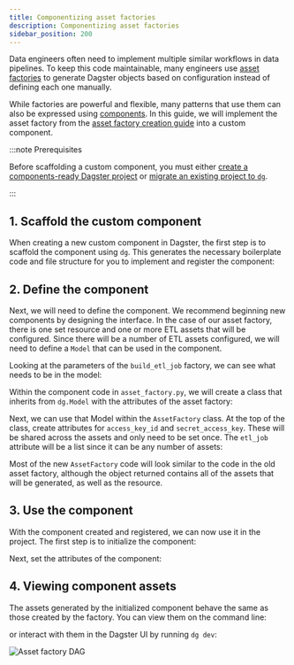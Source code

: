 ```yaml
---
title: Componentizing asset factories
description: Componentizing asset factories
sidebar_position: 200
---
```


Data engineers often need to implement multiple similar workflows in data pipelines. To keep this code maintainable, many engineers use [asset factories](/guides/build/assets/creating-asset-factories) to generate Dagster objects based on configuration instead of defining each one manually.

While factories are powerful and flexible, many patterns that use them can also be expressed using [components](/guides/build/components). In this guide, we will implement the asset factory from the [asset factory creation guide](/guides/build/assets/creating-asset-factories) into a custom component.

:::note Prerequisites

Before scaffolding a custom component, you must either [create a components-ready Dagster project](/guides/build/projects/creating-a-new-project) or [migrate an existing project to `dg`](/guides/build/projects/moving-to-components/migrating-project).

:::

## 1. Scaffold the custom component

When creating a new custom component in Dagster, the first step is to scaffold the component using `dg`. This generates the necessary boilerplate code and file structure for you to implement and register the component:

<CliInvocationExample contents="dg scaffold component AssetFactory" />

## 2. Define the component

Next, we will need to define the component. We recommend beginning new components by designing the interface. In the case of our asset factory, there is one set resource and one or more ETL assets that will be configured. Since there will be a number of ETL assets configured, we will need to define a `Model` that can be used in the component.

Looking at the parameters of the `build_etl_job` factory, we can see what needs to be in the model:

<CodeExample
  path="docs_snippets/docs_snippets/guides/components/asset_factory/asset_factory.py"
  language="python"
  startAfter="start_build_etl_job"
  endBefore="end_build_etl_job"
/>

Within the component code in `asset_factory.py`, we will create a class that inherits from `dg.Model` with the attributes of the asset factory:

<CodeExample
  path="docs_snippets/docs_snippets/guides/components/asset_factory/asset_factory_component.py"
  language="python"
  title="src/<project_name>/components/asset_factory.py"
  startAfter="start_etl_job_model"
  endBefore="end_etl_job_model"
/>

Next, we can use that Model within the `AssetFactory` class. At the top of the class, create attributes for `access_key_id` and  `secret_access_key`. These will be shared across the assets and only need to be set once. The `etl_job` attribute will be a list since it can be any number of assets:

<CodeExample
  path="docs_snippets/docs_snippets/guides/components/asset_factory/asset_factory_component.py"
  language="python"
  title="src/<project_name>/components/asset_factory.py"
  startAfter="start_asset_factory_component"
  endBefore="end_asset_factory_component"
/>

Most of the new `AssetFactory` code will look similar to the code in the old asset factory, although the <PyObject section="definitions" module="dagster" object="Definitions" />  object returned contains all of the assets that will be generated, as well as the resource.

## 3. Use the component

With the component created and registered, we can now use it in the project. The first step is to initialize the component:

<CliInvocationExample contents="dg scaffold defs 'my_project.components.asset_factory.AssetFactory' asset_factory" />

Next, set the attributes of the component:

<CodeExample
  path="docs_snippets/docs_snippets/guides/components/asset_factory/defs.yaml"
  language="yaml"
  title="src/<project_name>/defs/asset_factory/defs.yaml"
/>

## 4. Viewing component assets

The assets generated by the initialized component behave the same as those created by the factory. You can view them on the command line:

<CliInvocationExample contents="dg list defs" />

or interact with them in the Dagster UI by running `dg dev`:

![Asset factory DAG](/images/guides/labs/components/asset-factory.png)